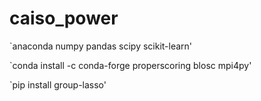 # caiso_power

`anaconda numpy pandas scipy scikit-learn'

`conda install -c conda-forge properscoring blosc mpi4py'

`pip install group-lasso'
